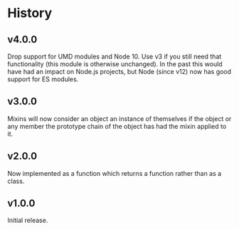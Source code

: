 # History

## v4.0.0

Drop support for UMD modules and Node 10. Use v3 if you still need that
functionality (this module is otherwise unchanged). In the past this would have
had an impact on Node.js projects, but Node (since v12) now has good support for
ES modules.

## v3.0.0

Mixins will now consider an object an instance of themselves if the object or
any member the prototype chain of the object has had the mixin applied to it.

## v2.0.0

Now implemented as a function which returns a function rather than as a class.

## v1.0.0

Initial release.
